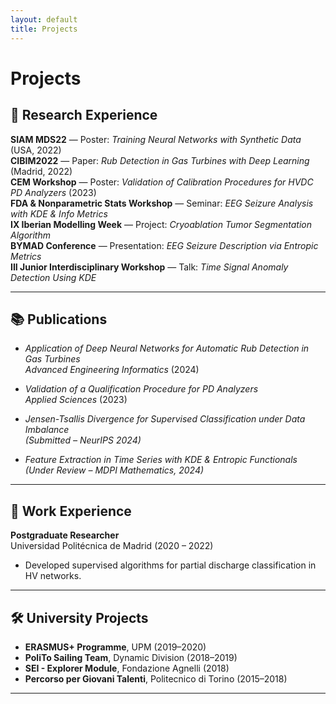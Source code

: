```yaml
---
layout: default
title: Projects
---
```


# Projects

## 🔬 Research Experience

**SIAM MDS22** — Poster: *Training Neural Networks with Synthetic Data* (USA, 2022)  
**CIBIM2022** — Paper: *Rub Detection in Gas Turbines with Deep Learning* (Madrid, 2022)  
**CEM Workshop** — Poster: *Validation of Calibration Procedures for HVDC PD Analyzers* (2023)  
**FDA & Nonparametric Stats Workshop** — Seminar: *EEG Seizure Analysis with KDE & Info Metrics*  
**IX Iberian Modelling Week** — Project: *Cryoablation Tumor Segmentation Algorithm*  
**BYMAD Conference** — Presentation: *EEG Seizure Description via Entropic Metrics*  
**III Junior Interdisciplinary Workshop** — Talk: *Time Signal Anomaly Detection Using KDE*

---

## 📚 Publications

- *Application of Deep Neural Networks for Automatic Rub Detection in Gas Turbines*  
  _Advanced Engineering Informatics_ (2024)

- *Validation of a Qualification Procedure for PD Analyzers*  
  _Applied Sciences_ (2023)

- *Jensen-Tsallis Divergence for Supervised Classification under Data Imbalance*  
  _(Submitted – NeurIPS 2024)_

- *Feature Extraction in Time Series with KDE & Entropic Functionals*  
  _(Under Review – MDPI Mathematics, 2024)_

---

## 💼 Work Experience

**Postgraduate Researcher**  
Universidad Politécnica de Madrid (2020 – 2022)  
- Developed supervised algorithms for partial discharge classification in HV networks.

---

## 🛠 University Projects

- **ERASMUS+ Programme**, UPM (2019–2020)  
- **PoliTo Sailing Team**, Dynamic Division (2018–2019)  
- **SEI - Explorer Module**, Fondazione Agnelli (2018)  
- **Percorso per Giovani Talenti**, Politecnico di Torino (2015–2018)

---
